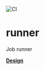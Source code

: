 ![CI](https://github.com/tradingAI/runner/workflows/CI/badge.svg)
# runner
Job runner

**[Design](https://github.com/tradingAI/scheduler/blob/doc/docs/README.md)**

